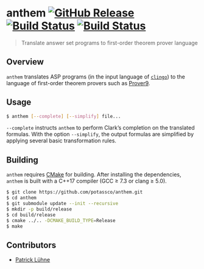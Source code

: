# anthem [![GitHub Release](https://img.shields.io/github/release/potassco/anthem.svg?maxAge=3600)](https://github.com/potassco/anthem/releases) [![Build Status](https://img.shields.io/travis/potassco/anthem/master.svg?maxAge=3600&label=build%20%28master%29)](https://travis-ci.org/potassco/anthem?branch=master) [![Build Status](https://img.shields.io/travis/potassco/anthem/develop.svg?maxAge=3600&label=build%20%28develop%29)](https://travis-ci.org/potassco/anthem?branch=develop)

> Translate answer set programs to first-order theorem prover language

## Overview

`anthem` translates ASP programs (in the input language of [`clingo`](https://github.com/potassco/clingo)) to the language of first-order theorem provers such as [Prover9](https://www.cs.unm.edu/~mccune/mace4/).

## Usage

```bash
$ anthem [--complete] [--simplify] file...
```

`--complete` instructs `anthem` to perform Clark’s completion on the translated formulas.
With the option `--simplify`, the output formulas are simplified by applying several basic transformation rules.

## Building

`anthem` requires [CMake](https://cmake.org/) for building.
After installing the dependencies, `anthem` is built with a C++17 compiler (GCC ≥ 7.3 or clang ≥ 5.0).

```bash
$ git clone https://github.com/potassco/anthem.git
$ cd anthem
$ git submodule update --init --recursive
$ mkdir -p build/release
$ cd build/release
$ cmake ../.. -DCMAKE_BUILD_TYPE=Release
$ make
```

## Contributors

* [Patrick Lühne](https://www.luehne.de)
